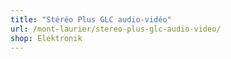 ```yaml
---
title: "Stéréo Plus GLC audio-vidéo"
url: /mont-laurier/stereo-plus-glc-audio-video/
shop: Elektronik
---
```


